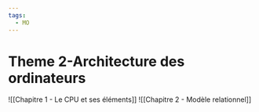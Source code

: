 ```yaml
---
tags:
  - MO
---
```


# Theme 2-Architecture des ordinateurs
![[Chapitre 1 - Le CPU et ses éléments]]
![[Chapitre 2 - Modèle relationnel]]